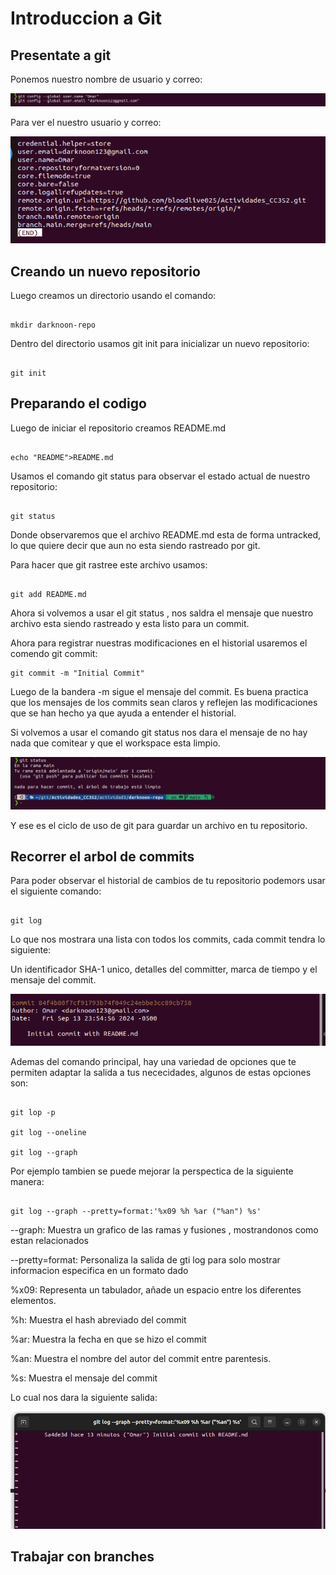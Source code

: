 <h1>Introduccion a Git</h1>
<h2>Presentate a git</h2>
Ponemos nuestro nombre de usuario y correo:

![](./img/i.png)

Para ver el nuestro usuario y correo:

![](./img/i1.png)

<h2>Creando un nuevo repositorio</h2>

Luego creamos un directorio usando el comando:

```shell

mkdir darknoon-repo

```

Dentro del directorio usamos git init para inicializar un nuevo repositorio: 

```shell

git init

```

<h2>Preparando el codigo</h2>

Luego de iniciar el repositorio creamos README.md

```shell

echo "README">README.md

```

Usamos el comando git status para observar el estado actual de nuestro repositorio:

```shell

git status

```

Donde observaremos que el archivo README.md esta de forma untracked, lo que quiere decir que aun no esta siendo rastreado por git.

Para hacer que git rastree este archivo usamos:  

```shell

git add README.md

```

Ahora si volvemos a usar el git status , nos saldra el mensaje que nuestro archivo esta siendo rastreado y esta listo para un commit.

Ahora para registrar nuestras modificaciones en el historial usaremos el comendo git commit:

```shell
git commit -m "Initial Commit"

```
Luego de la bandera -m sigue el mensaje del commit. Es buena practica que los mensajes de los commits sean claros y reflejen las modificaciones que se han hecho ya que ayuda a entender el historial.

Si volvemos a usar el comando git status nos dara el mensaje de no hay nada que comitear y que el workspace esta limpio.

![](./img/i2.png)

Y ese es el ciclo de uso de git para guardar un archivo en tu repositorio.

<h2>Recorrer el arbol de commits</h2>
Para poder observar el historial de cambios de tu repositorio podemors usar el siguiente comando:

```shell

git log

```

Lo que nos mostrara una lista con todos los commits, cada commit tendra lo siguiente:

Un identificador SHA-1 unico, detalles del committer, marca de tiempo y el mensaje del commit.

![](./img/i3.png)

Ademas del comando principal, hay una variedad de opciones que te permiten adaptar la salida a tus nececidades, algunos de estas opciones son:

```shell

git lop -p

git log --oneline

git log --graph

```

Por ejemplo tambien se puede mejorar la perspectica de la siguiente manera:

```shell

git log --graph --pretty=format:'%x09 %h %ar ("%an") %s'

```
--graph: Muestra un grafico de las ramas y fusiones , mostrandonos como estan relacionados

--pretty=format: Personaliza la salida de gti log para solo mostrar informacion especifica en un formato dado

%x09: Representa un tabulador, añade un espacio entre los diferentes elementos.

%h: Muestra el hash abreviado del commit

%ar: Muestra la fecha en que se hizo el commit

%an: Muestra el nombre del autor del commit entre parentesis.

%s: Muestra el mensaje del commit

Lo cual nos dara la siguiente salida:

![](./img/i4.png)

<h2>Trabajar con branches</h2>



